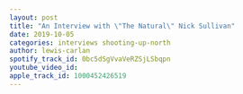 ```yaml
---
layout: post
title: "An Interview with \"The Natural\" Nick Sullivan"
date: 2019-10-05
categories: interviews shooting-up-north
author: lewis-carlan
spotify_track_id: 0bc5dSgVvaVeRZSjLSbqpn
youtube_video_id: 
apple_track_id: 1000452426519
---
```

